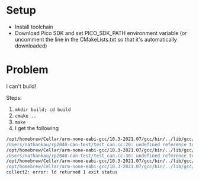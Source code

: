 # Setup
* Install toolchain
* Download Pico SDK and set PICO_SDK_PATH environment variable (or uncomment the line in the CMakeLists.txt so that it's automatically downloaded)

# Problem
I can't build!

Steps:
1. `mkdir build; cd build`
2. `cmake ..`
3. `make`
4. I get the following
```bash
/opt/homebrew/Cellar/arm-none-eabi-gcc/10.3-2021.07/gcc/bin/../lib/gcc/arm-none-eabi/10.3.1/../../../../arm-none-eabi/bin/ld: CMakeFiles/test_can.dir/test_can.cc.obj: in function `PIOx_IRQHandler()':
/Users/nathankau/rp2040-can-test/test_can.cc:20: undefined reference to `can2040_pio_irq_handler(can2040*)'
/opt/homebrew/Cellar/arm-none-eabi-gcc/10.3-2021.07/gcc/bin/../lib/gcc/arm-none-eabi/10.3.1/../../../../arm-none-eabi/bin/ld: CMakeFiles/test_can.dir/test_can.cc.obj: in function `canbus_setup()':
/Users/nathankau/rp2040-can-test/test_can.cc:30: undefined reference to `can2040_setup(can2040*, unsigned long)'
/opt/homebrew/Cellar/arm-none-eabi-gcc/10.3-2021.07/gcc/bin/../lib/gcc/arm-none-eabi/10.3.1/../../../../arm-none-eabi/bin/ld: /Users/nathankau/rp2040-can-test/test_can.cc:31: undefined reference to `can2040_callback_config(can2040*, void (*)(can2040*, unsigned long, can2040_msg*))'
/opt/homebrew/Cellar/arm-none-eabi-gcc/10.3-2021.07/gcc/bin/../lib/gcc/arm-none-eabi/10.3.1/../../../../arm-none-eabi/bin/ld: /Users/nathankau/rp2040-can-test/test_can.cc:39: undefined reference to `can2040_start(can2040*, unsigned long, unsigned long, unsigned long, unsigned long)'
collect2: error: ld returned 1 exit status
```